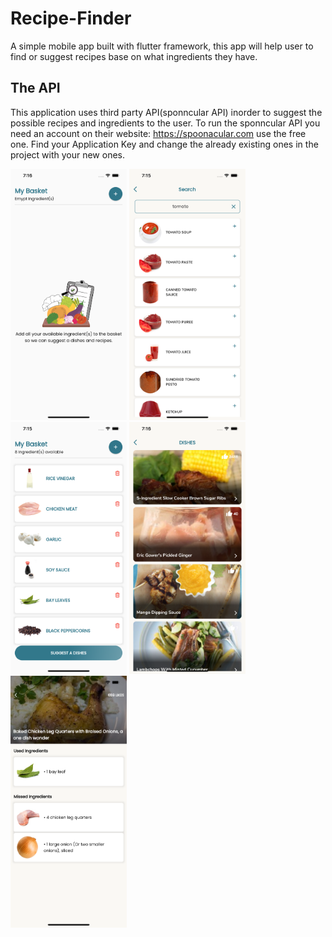 # Recipe-Finder
A simple mobile app built with flutter framework, this app will help user to find or suggest recipes base on what ingredients they have.

## The API

This application uses third party API(sponncular API) inorder to suggest the possible recipes and ingredients to the user. To run the sponncular API you need an account on their website: https://spoonacular.com use the free one. Find your Application Key and change the already existing ones in the project with your new ones.

<p float="left">
  <img src="https://github.com/nixtomalon/Recipe-Finder/blob/master/assets/screenshots/Simulator%20Screen%20Shot%20-%20iPhone%2013%20Pro%20Max%20-%202023-01-22%20at%2019.16.25.png" width="186" />

  <img src="https://github.com/nixtomalon/Recipe-Finder/blob/master/assets/screenshots/Simulator%20Screen%20Shot%20-%20iPhone%2013%20Pro%20Max%20-%202023-01-22%20at%2019.15.48.png" width="186" />
    <img src="https://github.com/nixtomalon/Recipe-Finder/blob/master/assets/screenshots/Simulator%20Screen%20Shot%20-%20iPhone%2013%20Pro%20Max%20-%202023-01-22%20at%2019.15.15.png" width="186" />
  <img src="https://github.com/nixtomalon/Recipe-Finder/blob/master/assets/screenshots/Simulator%20Screen%20Shot%20-%20iPhone%2013%20Pro%20Max%20-%202023-01-22%20at%2019.16.01.png" width="186" />
  
  <img src="https://github.com/nixtomalon/Recipe-Finder/blob/master/assets/screenshots/Simulator%20Screen%20Shot%20-%20iPhone%2013%20Pro%20Max%20-%202023-01-22%20at%2019.19.33.png" width="186" />
</p>

